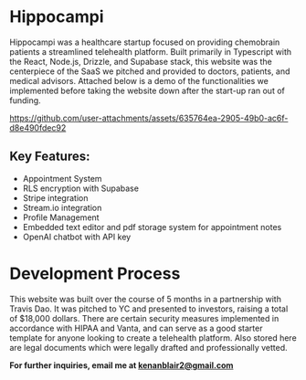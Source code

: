 # Hippocampi

Hippocampi was a healthcare startup focused on providing chemobrain patients a streamlined telehealth platform. Built primarily in Typescript with the React, Node.js, Drizzle, and Supabase stack, this website was the centerpiece of the SaaS we pitched and provided to doctors, patients, and medical advisors. Attached below is a demo of the functionalities we implemented before taking the website down after the start-up ran out of funding.


https://github.com/user-attachments/assets/635764ea-2905-49b0-ac6f-d8e490fdec92

## Key Features:
- Appointment System
- RLS encryption with Supabase
- Stripe integration
- Stream.io integration
- Profile Management
- Embedded text editor and pdf storage system for appointment notes
- OpenAI chatbot with API key

# Development Process
This website was built over the course of 5 months in a partnership with Travis Dao. It was pitched to YC and presented to investors, raising a total of $18,000 dollars. There are certain security measures implemented in accordance with HIPAA and Vanta, and can serve as a good starter template for anyone looking to create a telehealth platform. Also stored here are legal documents which were legally drafted and professionally vetted.

**For further inquiries, email me at kenanblair2@gmail.com**
